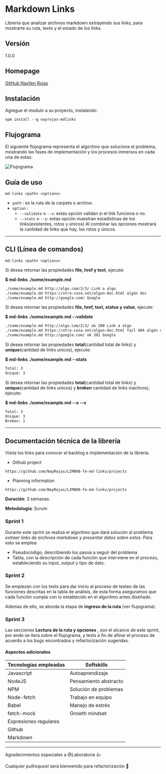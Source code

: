 # Markdown Links
Libreria que analizar archivos markdown extrayendo sus links, para mostrarte su ruta, texto y el estado de los links.

## Versión
1.0.0

## Homepage
[GitHub Nayllen Rojas](https://github.com/NayRojas/LIM008-fe-md-links)

## Instalación

 Agregue el modulo a su proyecto, instalando:
 ```
 npm install --g nayrojas-mdlinks
 ```
## Flujograma

El siguiente flujograma representa el algoritmo que soluciona el problema, mostrando las fases de implementación y los procesos inmersos en cada una de estas. 
 
![Flujograma](https://i.ibb.co/JKNVQDT/Diagram.png)

## Guía de uso
 ```
md-links <path> <options>
 ```
- `path` : es la ruta de la carpeta o archivo.
- `option` :
  - `--validate` o `--v`: estas opción validan si el link funciona o no.
  - `--stats` o `--s`: estas opción muestran estadísticas de los links(existentes, rotos y únicos)
Al combinar las opciones mostrará la cantidad de links que hay, los rotos y  únicos.
****
## CLI (Línea de comandos)
 ```
md-links <path> <options>
 ```
Si desea retornar las propiedades **file, href y text**, ejecute: 

**$ md-links ./some/example.md**
```sh
./some/example.md http://algo.com/2/3/ Link a algo
./some/example.md https://otra-cosa.net/algun-doc.html algún doc
./some/example.md http://google.com/ Google
```
Si desea retornar las propiedades **file, href, text, status y value**, ejecute:

**$ md-links ./some/example.md --validate**
```sh 
./some/example.md http://algo.com/2/3/ ok 200 Link a algo
./some/example.md https://otra-cosa.net/algun-doc.html fail 404 algún doc
./some/example.md http://google.com/ ok 301 Google
```
Si desea retornar las propiedades **total**(cantidad total de links) y **unique**(cantidad de links unicos), ejecute:

**$ md-links ./some/example.md --stats**
```sh
Total: 3
Unique: 3
```
Si desea retornar las propiedades **total**(cantidad total de links) y **unique**(cantidad de links unicos) y **broken** cantidad de links inactivos), ejecute:

**$ md-links ./some/example.md --s --v**
```sh
Total: 3
Unique: 3
Broken: 1
```
****
## Documentación técnica de la librería

Visita los links para conocer el backlog e implementación de la librería.

- Github project
 ```
https://github.com/NayRojas/LIM008-fe-md-links/projects
 ```
- Planning information
```
https://github.com/NayRojas/LIM008-fe-md-links/projects
 ```

**Duración**: 3 semanas.

**Metodología**: Scrum

### **Sprint 1**

Durante este sprint se realiza el algoritmo que dará solución al problema _extraer links de archivos markdown y presentar datos sobre estos_. Para esto se emplea:

- Pseudocódigo, describiendo los pasoa a seguir del problema
- Tabla, con la descripción de cada función que interviene en el proceso, estableciendo su input, output y tipo de dato.

### **Sprint 2**

Se empiezan con los tests para dar inicio al proceso de testeo de las funciones descritas en la tabla de análisis, de esta forma aseguramos que cada función cumpla con lo establecido en el algoritmo antes diseñado.

Ademas de ello, se aborda la etapa de **ingreso de la ruta** (ver flujograma).

### **Sprint 3**

Las secciones **Lectura de la ruta y opciones** , son el alcance de este sprint, por ende se itera sobre el flujograma, y tests a fin de afinar el proceso de acuerdo a los bugs encontrados y refactorización sugeridas.

#### Aspectos adicionales

Tecnologías empleadas | Softskills
------------ | -------------
Javascript | Autoaprendizaje
NodeJS | Pensamiento abstracto
NPM | Solución de problemas
Node-fetch | Trabajo en equipo
Babel | Manejo de estrés
fetch-mock  | Growth mindset
Expresiones regulares| 
Github| 
Markdown| 



****
Agradecimientos especiales a @Laboratoria :+1: 

Cualquier _pullrequest_  será bienvenido para refactorización :raising_hand:

